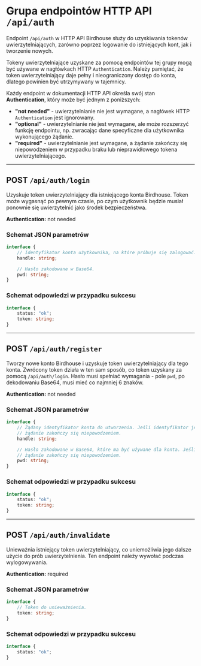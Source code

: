 # Grupa endpointów HTTP API `/api/auth`
Endpoint `/api/auth` w HTTP API Birdhouse służy do uzyskiwania tokenów uwierzytelniających, zarówno poprzez logowanie do istniejących kont, jak i tworzenie nowych.

Tokeny uwierzytelniające uzyskane za pomocą endpointów tej grupy mogą być używane w nagłówkach HTTP `Authentication`. Należy pamiętać, że token uwierzytelniający daje pełny i nieograniczony dostęp do konta, dlatego powinien być utrzymywany w tajemnicy.

Każdy endpoint w dokumentacji HTTP API określa swój stan **Authentication**, który może być jednym z poniższych:
- **"not needed"** - uwierzytelnianie nie jest wymagane, a nagłówek HTTP `Authentication` jest ignorowany.
- **"optional"** - uwierzytelnianie nie jest wymagane, ale może rozszerzyć funkcję endpointu, np. zwracając dane specyficzne dla użytkownika wykonującego żądanie.
- **"required"** - uwierzytelnianie jest wymagane, a żądanie zakończy się niepowodzeniem w przypadku braku lub nieprawidłowego tokena uwierzytelniającego.

---

## POST `/api/auth/login`
Uzyskuje token uwierzytelniający dla istniejącego konta Birdhouse. Token może wygasnąć po pewnym czasie, po czym użytkownik będzie musiał ponownie się uwierzytelnić jako środek bezpieczeństwa.

**Authentication:** not needed

### Schemat JSON parametrów
```ts
interface {
    // Identyfikator konta użytkownika, na które próbuje się zalogować.
    handle: string;

    // Hasło zakodowane w Base64.
    pwd: string;
}
```

### Schemat odpowiedzi w przypadku sukcesu
```ts
interface {
    status: "ok";
    token: string;
}
```

---

## POST `/api/auth/register`
Tworzy nowe konto Birdhouse i uzyskuje token uwierzytelniający dla tego konta. Zwrócony token działa w ten sam sposób, co token uzyskany za pomocą `/api/auth/login`. Hasło musi spełniać wymagania - pole `pwd`, po dekodowaniu Base64, musi mieć co najmniej 6 znaków.

**Authentication:** not needed

### Schemat JSON parametrów
```ts
interface {
    // Żądany identyfikator konta do utworzenia. Jeśli identyfikator jest już zajęty przez inne konto użytkownika,
    // żądanie zakończy się niepowodzeniem.
    handle: string;

    // Hasło zakodowane w Base64, które ma być używane dla konta. Jeśli hasło nie spełnia wymagań,
    // żądanie zakończy się niepowodzeniem.
    pwd: string;
}
```

### Schemat odpowiedzi w przypadku sukcesu
```ts
interface {
    status: "ok";
    token: string;
}
```

---

## POST `/api/auth/invalidate`
Unieważnia istniejący token uwierzytelniający, co uniemożliwia jego dalsze użycie do prób uwierzytelnienia. Ten endpoint należy wywołać podczas wylogowywania.

**Authentication:** required

### Schemat JSON parametrów
```ts
interface {
    // Token do unieważnienia.
    token: string;
}
```

### Schemat odpowiedzi w przypadku sukcesu
```ts
interface {
    status: "ok";
}
```